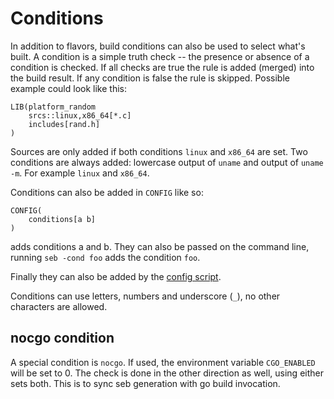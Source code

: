# Conditions

In addition to flavors, build conditions can also be used to select what's
built.  A condition is a simple truth check -- the presence or absence of a
condition is checked. If all checks are true the rule is added (merged) into
the build result. If any condition is false the rule is skipped.  Possible
example could look like this:

	LIB(platform_random
		srcs::linux,x86_64[*.c]
		includes[rand.h]
	)

Sources are only added if both conditions `linux` and `x86_64` are set.  Two
conditions are always added: lowercase output of `uname` and output of `uname
-m`. For example `linux` and `x86_64`.

Conditions can also be added in `CONFIG` like so:

	CONFIG(
		conditions[a b]
	)

adds conditions a and b. They can also be passed on the command line, running
`seb -cond foo` adds the condition `foo`.

Finally they can also be added by the [config script](descriptors/config.md#config_script).

Conditions can use letters, numbers and underscore (`_`), no other characters
are allowed.

## nocgo condition

A special condition is `nocgo`. If used, the environment variable `CGO_ENABLED`
will be set to 0. The check is done in the other direction as well, using either
sets both. This is to sync seb generation with go build invocation.
